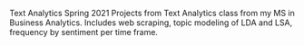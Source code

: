 Text Analytics Spring 2021
Projects from Text Analytics class from my MS in Business Analytics. Includes  web scraping, topic modeling of LDA and LSA, frequency by sentiment per time frame. 
